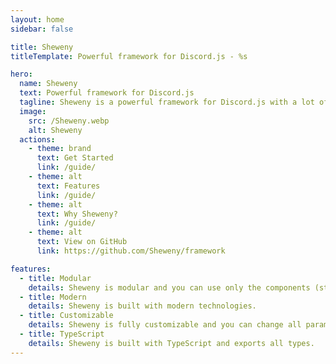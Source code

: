 ```yaml
---
layout: home
sidebar: false

title: Sheweny
titleTemplate: Powerful framework for Discord.js - %s

hero:
  name: Sheweny
  text: Powerful framework for Discord.js
  tagline: Sheweny is a powerful framework for Discord.js with a lot of features and a modular structure.
  image:
    src: /Sheweny.webp
    alt: Sheweny
  actions:
    - theme: brand
      text: Get Started
      link: /guide/
    - theme: alt
      text: Features
      link: /guide/
    - theme: alt
      text: Why Sheweny?
      link: /guide/
    - theme: alt
      text: View on GitHub
      link: https://github.com/Sheweny/framework

features:
  - title: Modular
    details: Sheweny is modular and you can use only the components (structures/managers) you need.
  - title: Modern
    details: Sheweny is built with modern technologies.
  - title: Customizable
    details: Sheweny is fully customizable and you can change all parameters/options.
  - title: TypeScript
    details: Sheweny is built with TypeScript and exports all types.
---
```

